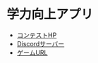 # 学力向上アプリ
- [コンテストHP](https://www.gakuryokuup.com/応募方法)
- [Discordサーバー](https://discord.com/channels/868328096389038120/868328096389038123)
- [ゲームURL](https://studyapp-7c49b.web.app/)
